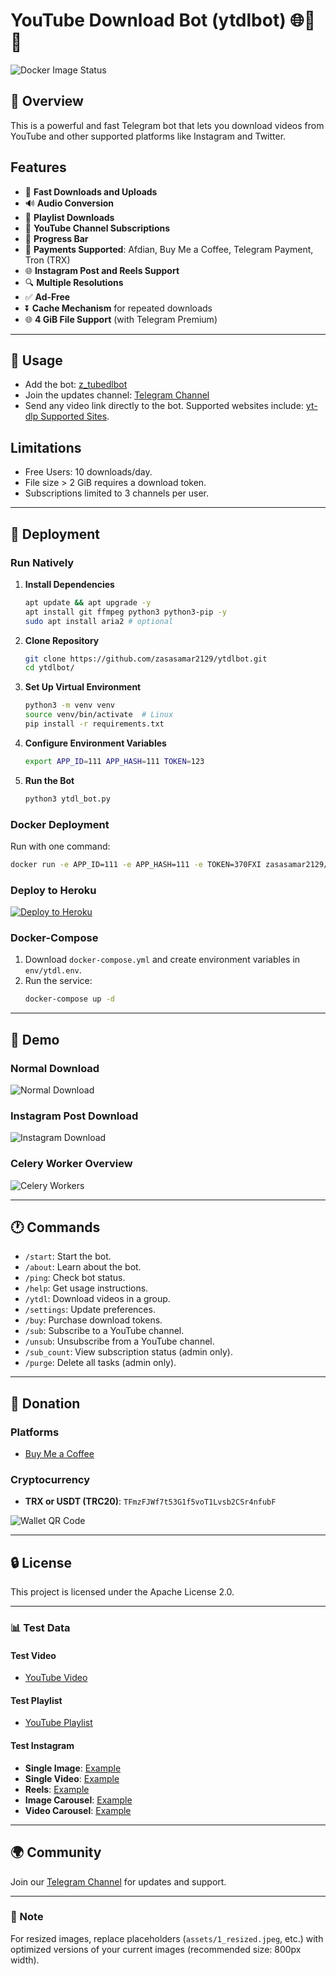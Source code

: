 # YouTube Download Bot (ytdlbot) 🌐🎥🔽

![Docker Image Status](https://github.com/tgbot-collection/ytdlbot/actions/workflows/builder.yaml/badge.svg)

## 🚀 Overview
This is a powerful and fast Telegram bot that lets you download videos from YouTube and other supported platforms like Instagram and Twitter.

## Features
- 🌟 **Fast Downloads and Uploads**
- 🔊 **Audio Conversion**
- 🔦 **Playlist Downloads**
- 🔁 **YouTube Channel Subscriptions**
- 🎲 **Progress Bar**
- 🏦 **Payments Supported**: Afdian, Buy Me a Coffee, Telegram Payment, Tron (TRX)
- 🌐 **Instagram Post and Reels Support**
- 🔍 **Multiple Resolutions**
- ✅ **Ad-Free**
- ⏬ **Cache Mechanism** for repeated downloads
- 🌐 **4 GiB File Support** (with Telegram Premium)

---

## 📂 Usage
- Add the bot: [z_tubedlbot](https://t.me/z_tubedlbot)
- Join the updates channel: [Telegram Channel](https://t.me/Zpotify1)
- Send any video link directly to the bot. Supported websites include:
  [yt-dlp Supported Sites](https://github.com/yt-dlp/yt-dlp/blob/master/supportedsites.md).

## Limitations
- Free Users: 10 downloads/day.
- File size > 2 GiB requires a download token.
- Subscriptions limited to 3 channels per user.

---

## 🔧 Deployment

### Run Natively
1. **Install Dependencies**
   ```bash
   apt update && apt upgrade -y
   apt install git ffmpeg python3 python3-pip -y
   sudo apt install aria2 # optional
   ```
2. **Clone Repository**
   ```bash
   git clone https://github.com/zasasamar2129/ytdlbot.git
   cd ytdlbot/
   ```
3. **Set Up Virtual Environment**
   ```bash
   python3 -m venv venv
   source venv/bin/activate  # Linux
   pip install -r requirements.txt
   ```
4. **Configure Environment Variables**
   ```bash
   export APP_ID=111 APP_HASH=111 TOKEN=123
   ```
5. **Run the Bot**
   ```bash
   python3 ytdl_bot.py
   ```

### Docker Deployment
Run with one command:
```bash
docker run -e APP_ID=111 -e APP_HASH=111 -e TOKEN=370FXI zasasamar2129/ytdlbot
```

### Deploy to Heroku
[![Deploy to Heroku](https://www.herokucdn.com/deploy/button.svg)](https://heroku.com/deploy)

### Docker-Compose
1. Download `docker-compose.yml` and create environment variables in `env/ytdl.env`.
2. Run the service:
   ```bash
   docker-compose up -d
   ```

---

## 🎥 Demo
### Normal Download
![Normal Download](assets/1_resized.jpeg)

### Instagram Post Download
![Instagram Download](assets/instagram_resized.png)

### Celery Worker Overview
![Celery Workers](assets/2_resized.jpeg)

---

## 🕐 Commands
- `/start`: Start the bot.
- `/about`: Learn about the bot.
- `/ping`: Check bot status.
- `/help`: Get usage instructions.
- `/ytdl`: Download videos in a group.
- `/settings`: Update preferences.
- `/buy`: Purchase download tokens.
- `/sub`: Subscribe to a YouTube channel.
- `/unsub`: Unsubscribe from a YouTube channel.
- `/sub_count`: View subscription status (admin only).
- `/purge`: Delete all tasks (admin only).

---

## 🛒 Donation
### Platforms
- [Buy Me a Coffee](https://www.buymeacoffee.com/zasasamar)

### Cryptocurrency
- **TRX or USDT (TRC20)**: `TFmzFJWf7t53G1f5voT1Lvsb2CSr4nfubF`

![Wallet QR Code](assets/wallet_resized.jpeg)

---

## 🔒 License
This project is licensed under the Apache License 2.0.

---

### 📊 Test Data
#### Test Video
- [YouTube Video](https://www.youtube.com/watch?v=BaW_jenozKc)

#### Test Playlist
- [YouTube Playlist](https://www.youtube.com/playlist?list=PL1Hdq7xjQCJxQnGc05gS4wzHWccvEJy0w)

#### Test Instagram
- **Single Image**: [Example](https://www.instagram.com/p/CXpxSyOrWCA/)
- **Single Video**: [Example](https://www.instagram.com/p/Cah_7gnDVUW/)
- **Reels**: [Example](https://www.instagram.com/p/C0ozGsjtY0W/)
- **Image Carousel**: [Example](https://www.instagram.com/p/C0ozPQ5o536/)
- **Video Carousel**: [Example](https://www.instagram.com/p/C0ozhsVo-m8/)

---

## 🌍 Community
Join our [Telegram Channel](https://t.me/Zpotify1) for updates and support.

---

### 🔧 Note
For resized images, replace placeholders (`assets/1_resized.jpeg`, etc.) with optimized versions of your current images (recommended size: 800px width).

